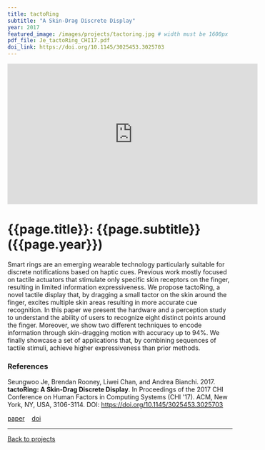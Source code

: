 ```yaml
---
title: tactoRing
subtitle: "A Skin-Drag Discrete Display"
year: 2017
featured_image: /images/projects/tactoring.jpg # width must be 1600px	
pdf_file: Je_tactoRing_CHI17.pdf
doi_link: https://doi.org/10.1145/3025453.3025703
---
```


<!-- 
<div class="gallery" data-columns="1">
	<img src="/images/projects/example.jpg">
	<img src="/images/projects/example.jpg">
	<img src="/images/projects/example.jpg">
</div>
 -->

<iframe width="560" height="315" src="https://www.youtube.com/embed/C7l0YJtjgpE" frameborder="0" allow="accelerometer; autoplay; encrypted-media; gyroscope; picture-in-picture" allowfullscreen></iframe>

<!-- DO NOT CHANGE MANUALLY -->
# {{page.title}}: {{page.subtitle}} ({{page.year}})

Smart rings are an emerging wearable technology particularly suitable for discrete notifications based on haptic cues. Previous work mostly focused on tactile actuators that stimulate only specific skin receptors on the finger, resulting in limited information expressiveness. We propose tactoRing, a novel tactile display that, by dragging a small tactor on the skin around the finger, excites multiple skin areas resulting in more accurate cue recognition. In this paper we present the hardware and a perception study to understand the ability of users to recognize eight distinct points around the finger. Moreover, we show two different techniques to encode information through skin-dragging motion with accuracy up to 94%. We finally showcase a set of applications that, by combining sequences of tactile stimuli, achieve higher expressiveness than prior methods. 

### References

Seungwoo Je, Brendan Rooney, Liwei Chan, and Andrea Bianchi. 2017. **tactoRing: A Skin-Drag Discrete Display**. In Proceedings of the 2017 CHI Conference on Human Factors in Computing Systems (CHI '17). ACM, New York, NY, USA, 3106-3114. DOI: https://doi.org/10.1145/3025453.3025703

<!-- DO NOT CHANGE MANUALLY -->
<a href="http://makinteract.kaist.ac.kr/files/{{ page.year }}/{{ page.pdf_file }}" target="_blank">paper</a>&nbsp;&nbsp;&nbsp;
<a href="{{ page.doi_link }}" target="_blank">doi</a>

--- 

<a href="http://makinteract.kaist.ac.kr" class="button button--large">Back to projects</a>